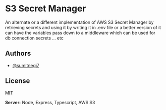 
# S3 Secret Manager

An alternate or a different implementation of AWS S3 Secret Manager by retrieving secrets and using it by writing it in .env file or a better version of it can have the variables pass down to a middleware which can be used for db connection secrets ... etc 


## Authors

- [@sumitnegi7](https://www.github.com/sumitnegi7)


## License

[MIT](https://choosealicense.com/licenses/mit/)


**Server:** Node, Express, Typescript, AWS S3

